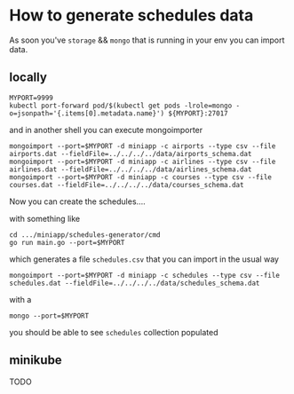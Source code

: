 
# How to generate schedules data

As soon you've `storage` && `mongo` that is running in your env you can import data.


## locally

```
MYPORT=9999
kubectl port-forward pod/$(kubectl get pods -lrole=mongo -o=jsonpath='{.items[0].metadata.name}') ${MYPORT}:27017
```

and in another shell you can execute mongoimporter

```shell
mongoimport --port=$MYPORT -d miniapp -c airports --type csv --file airports.dat --fieldFile=../../../../data/airports_schema.dat
mongoimport --port=$MYPORT -d miniapp -c airlines --type csv --file airlines.dat --fieldFile=../../../../data/airlines_schema.dat
mongoimport --port=$MYPORT -d miniapp -c courses --type csv --file courses.dat --fieldFile=../../../../data/courses_schema.dat
```

Now you can create the schedules....

with something like
```shell
cd .../miniapp/schedules-generator/cmd
go run main.go --port=$MYPORT
```

which generates a file `schedules.csv` that you can import in the usual way

```shell
mongoimport --port=$MYPORT -d miniapp -c schedules --type csv --file schedules.dat --fieldFile=../../../../data/schedules_schema.dat
```

with a

```shell
mongo --port=$MYPORT
```

you should be able to see `schedules` collection populated

## minikube
TODO
